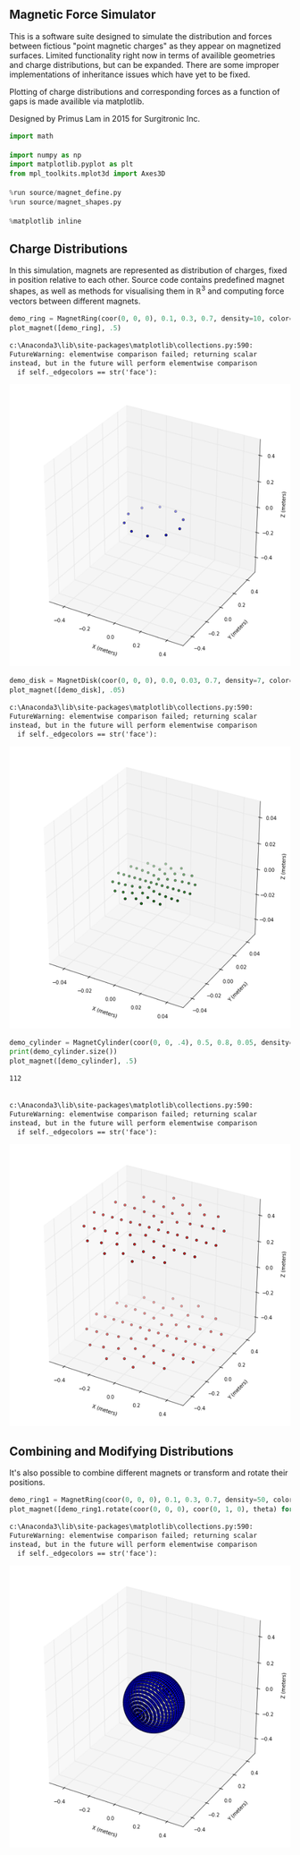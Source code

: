 
## Magnetic Force Simulator

This is a software suite designed to simulate the distribution and forces between fictious "point magnetic charges" as they appear on magnetized surfaces. Limited functionality right now in terms of availible geometries and charge distributions, but can be expanded. There are some improper implementations of inheritance issues which have yet to be fixed.

Plotting of charge distributions and corresponding forces as a function of gaps is made availible via matplotlib. 

Designed by Primus Lam in 2015 for Surgitronic Inc. 


```python
import math

import numpy as np
import matplotlib.pyplot as plt
from mpl_toolkits.mplot3d import Axes3D

%run source/magnet_define.py
%run source/magnet_shapes.py

%matplotlib inline
```

## Charge Distributions

In this simulation, magnets are represented as distribution of charges, fixed in position relative to each other. Source code contains predefined magnet shapes, as well as methods for visualising them in $\mathbb{R}^3$ and computing force vectors between different magnets.


```python
demo_ring = MagnetRing(coor(0, 0, 0), 0.1, 0.3, 0.7, density=10, color='b')
plot_magnet([demo_ring], .5)
```

    c:\Anaconda3\lib\site-packages\matplotlib\collections.py:590: FutureWarning: elementwise comparison failed; returning scalar instead, but in the future will perform elementwise comparison
      if self._edgecolors == str('face'):
    


![png](images/output_4_1.png)



```python
demo_disk = MagnetDisk(coor(0, 0, 0), 0.0, 0.03, 0.7, density=7, color='g')
plot_magnet([demo_disk], .05)
```

    c:\Anaconda3\lib\site-packages\matplotlib\collections.py:590: FutureWarning: elementwise comparison failed; returning scalar instead, but in the future will perform elementwise comparison
      if self._edgecolors == str('face'):
    


![png](images/output_5_1.png)



```python
demo_cylinder = MagnetCylinder(coor(0, 0, .4), 0.5, 0.8, 0.05, density=7, color='r')
print(demo_cylinder.size())
plot_magnet([demo_cylinder], .5)
```

    112
    

    c:\Anaconda3\lib\site-packages\matplotlib\collections.py:590: FutureWarning: elementwise comparison failed; returning scalar instead, but in the future will perform elementwise comparison
      if self._edgecolors == str('face'):
    


![png](images/output_6_2.png)


## Combining and Modifying Distributions

It's also possible to combine different magnets or transform and rotate their positions.


```python
demo_ring1 = MagnetRing(coor(0, 0, 0), 0.1, 0.3, 0.7, density=50, color='b')
plot_magnet([demo_ring1.rotate(coor(0, 0, 0), coor(0, 1, 0), theta) for theta in np.linspace(0, PI, 50)], .5)
```

    c:\Anaconda3\lib\site-packages\matplotlib\collections.py:590: FutureWarning: elementwise comparison failed; returning scalar instead, but in the future will perform elementwise comparison
      if self._edgecolors == str('face'):
    


![png](images/output_8_1.png)



```python

```

